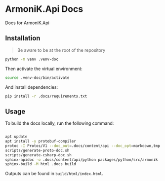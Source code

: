 # ArmoniK.Api Docs

Docs for ArmoniK.Api

## Installation

> Be aware to be at the root of the repository

```bash
python -m venv .venv-doc
```

Then activate the virtual environment:

```bash
source .venv-doc/bin/activate
```

And install dependencies:

```bash
pip install -r .docs/requirements.txt
```

## Usage

To build the docs locally, run the following command:

```bash

apt update
apt install -y protobuf-compiler
protoc -I Protos/V1 --doc_out=.docs/content/api --doc_opt=markdown,tmp.md Protos/V1/*.proto
scripts/generate-proto-doc.sh
scripts/generate-csharp-doc.sh
sphinx-apidoc -o .docs/content/api/python packages/python/src/armonik
sphinx-build -M html .docs build
```

Outputs can be found in `build/html/index.html`.
